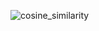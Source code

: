 ![cosine_similarity](https://github.com/ElaYJ/supplement/assets/153154981/fdd04110-38be-4e4c-9841-d3780db1c5d9)
